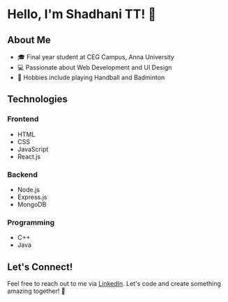 # Hello, I'm Shadhani TT! 👋

## About Me
- 🎓 Final year student at CEG Campus, Anna University
- 💻 Passionate about Web Development and UI Design
- 🏸 Hobbies include playing Handball and Badminton

## Technologies
### Frontend
- HTML
- CSS
- JavaScript
- React.js

### Backend
- Node.js
- Express.js
- MongoDB

### Programming
- C++
- Java

## Let's Connect!
Feel free to reach out to me via [LinkedIn](https://www.linkedin.com/in/shadhani-tt/). Let's code and create something amazing together! 🚀
